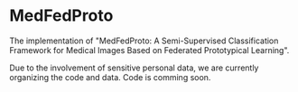 # MedFedProto
The implementation of "MedFedProto: A Semi-Supervised Classification Framework for Medical Images Based on Federated Prototypical Learning". 

Due to the involvement of sensitive personal data, we are currently organizing the code and data. Code is comming soon.
